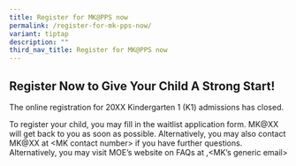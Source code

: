 ```yaml
---
title: Register for MK@PPS now
permalink: /register-for-mk-pps-now/
variant: tiptap
description: ""
third_nav_title: Register for MK@PPS now
---
```

<h2>Register Now to Give Your Child A Strong Start!</h2>
<p></p>
<p>The online registration for 20XX Kindergarten 1 (K1) admissions has closed.</p>
<p>To register your child, you may fill in the waitlist application form.
MK@XX will get back to you as soon as possible. Alternatively, you may
also contact MK@XX at &lt;MK contact number&gt; if you have further questions.
Alternatively, you may visit MOE’s website on FAQs at ,&lt;MK’s generic
email&gt;</p>